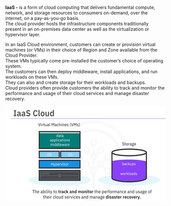 **IaaS -** is a form of cloud computing that delivers fundamental compute, network, and storage resources to consumers on-demand, over the internet, on a pay-as-you-go basis.  
The cloud provider hosts the infrastructure components traditionally present in an on-premises data center as well as the virtualization or hypervisor layer.

In an IaaS Cloud environment, customers can create or provision virtual machines (or VMs) in their choice of Region and Zone available from the Cloud Provider.  
These VMs typically come pre-installed the customer’s choice of operating system.  
The customers can then deploy middleware, install applications, and run workloads on these VMs.  
They can also and create storage for their workloads and backups.  
Cloud providers often provide customers the ability to track and monitor the performance and usage of their cloud services and manage disaster recovery.  

<img src="Theory/Screenshot%202025-02-15%20145035.png" height = 300>
